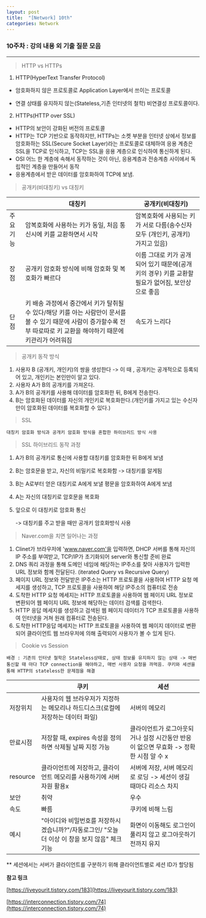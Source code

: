 ```yaml
---
layout: post
title:  "[Network] 10th"
categories: Network
---
```


### 10주차 : 강의 내용 외 기출 질문 모음

---

> HTTP vs HTTPs

1. HTTP(HyperText Transfer Protocol)

- 암호화하지 않은 프로토콜로 Application Layer에서 쓰이는 프로토콜

- 연결 상태를 유지하지 않는(Stateless,기존 인터넷의 철학) 비연결성 프로토콜이다.

2. HTTPs(HTTP over SSL)

- HTTP의 보안이 강화된 버전의 프로토콜
- HTTP는 TCP 기반으로 동작하지만, HTTPs는 소켓 부분을 인터넷 상에서 정보를 암호화하는 SSL(Secure Socket Layer)라는 프로토콜로 대체하여 응용 계층은 SSL을 TCP로 인식하고, TCP는 SSL을 응용 계층으로 인식하여 통신하게 된다.
- OSI 어느 한 계층에 속해서 동작하는 것이 아닌, 응용계층과 전송계층 사이에서 독립적인 계층을 만들어서 동작
- 응용계층에서 받은 데이터를 암호화하여 TCP에 보냄.

> 공개키(비대칭키) vs 대칭키 

||대칭키|공개키(비대칭키)|
|------|---|---|
|주요 기능|암복호화에 사용하는 키가 동일, 처음 통신시에 키를 교환하면서 시작|암복호화에 사용되는 키가 서로 다름(송수신자 모두 (개인키, 공개키) 가지고 있음)|
|장점|공개키 암호화 방식에 비해 암호화 및 복호화가 빠르다|이름 그대로 키가 공개되어 있기 때문에(공개키의 경우) 키를 교환할 필요가 없어짐, 보안상으로 좋음|
|단점|키 배송 과정에서 중간에서 키가 탈취될 수 있다/해당 키를 아는 사람만이 문서를 볼 수 있기 때문에 사람이 증가할수록 전부 따로따로 키 교환을 해야하기 때문에 키관리가 어려워짐|속도가 느리다|

> 공개키 동작 방식

1. 사용자 B (공개키, 개인키)의 쌍을 생성한다
-> 이 때 , 공개키는 공개적으로 등록되어 있고, 개인키는 본인만이 알고 있다.
2. 사용자 A가 B의 공개키를 가져온다.
3. A가 B의 공개키를 사용해 데이터를 암호화한 뒤, B에게 전송한다.
4. B는 암호화된 데이터를 자신의 개인키로 복호화한다.(개인키를 가지고 있는 수신자만이 암호화된 데이터를 복호화할 수 있다.)


> SSL 

    대칭키 암호화 방식과 공개키 암호화 방식을 혼합한 하이브리드 방식 사용

> SSL 하이브리드 동작 과정

1. A가 B의 공개키로 통신에 사용할 대칭키를 암호화한 뒤 B에게 보냄
2. B는 암호문을 받고, 자신의 비밀키로 복호화함 -> 대칭키를 알게됨
3. B는 A로부터 얻은 대칭키로 A에게 보낼 평문을 암호화하여 A에게 보냄 
4. A는 자신의 대칭키로 암호문을 복호화
5. 앞으로 이 대칭키로 암호화 통신


   -> 대칭키를 주고 받을 때만 공개키 암호화방식 사용


> Naver.com을 치면 일어나는 과정
 
1. Clinet가 브라우저에 'www.naver.com'을 입력하면, DHCP 서버를 통해 자신의 IP 주소를 부여받고, TCP/IP가 초기화되어 server와 통신할 준비 완료
2. DNS 쿼리 과정을 통해 도메인 네임에 해당하는 IP주소를 찾아 사용자가 입력한 URL 정보와 함께 전달된다. (iterated Query vs Recursive Query)
3. 페이지 URL 정보와 전달받은 IP주소는 HTTP 프로토콜을 사용하여 HTTP 요청 메세지를 생성하고, TCP 프로토콜을 사용하여 해당 IP주소의 컴퓨터로 전송
4. 도착한 HTTP 요청 메세지는 HTTP 프로토콜을 사용하여 웹 페이지 URL 정보로 변환되어 웹 페이지 URL 정보에 해당하는 데이터 검색를 검색한다.
5. HTTP 응답 메세지를 생성하고 검색된 웹 페이지 데이터가 TCP 프로토콜을 사용하여 인터넷을 거쳐 원래 컴퓨터로 전송된다.
6. 도착한 HTTP응답 메세지는 HTTP 프로토콜을 사용하여 웹 페이지 데이터로 변환되어 클라이언트 웹 브라우저에 의해 출력되어 사용자가 볼 수 있게 된다. 

> Cookie vs Session 

    배경 : 기존의 인터넷 철학은 Stateless상태로, 상태 정보를 유지하지 않는 상태 -> 매번 통신할 때 마다 TCP connection을 해야하고, 매번 사용자 요청을 까먹음. 쿠키와 세션을 통해 HTTP의 stateless한 문제점을 해결

||쿠키|세션|
|------|---|---|
|저장위치|사용자의 웹 브라우저가 지정하는 메모리나 하드디스크(로컬에 저장하는 데이터 파일)|서버의 메모리|
|만료시점|저장할 때, expires 속성을 정의하면 삭제될 날짜 지정 가능|클라이언트가 로그아웃되거나 설정 시간동안 반응이 없으면 무효화 -> 정확한 시점 알 수 x|
|resource|클라이언트에 저장하고, 클라이언트 메모리를 사용하기에 서버 자원 활용x|서버에 저장, 서버 메모리로 로딩 -> 세션이 생길 때마다 리소스 차지|
|보안|취약|우수|
|속도|빠름|쿠키에 비해 느림|
|예시|"아이디와 비밀번호를 저장하시겠습니까?"/자동로그인/ "오늘 더 이상 이 창을 보지 않음" 체크 기능|화면이 이동해도 로그인이 풀리지 않고 로그아웃하기 전까지 유지|


** 세션에서는 서버가 클라이언트를 구분하기 위해 클라이언트별로 세션 ID가 할당됨 
 
**참고 링크**

[https://liveyourit.tistory.com/183](https://liveyourit.tistory.com/183)

[https://interconnection.tistory.com/74](https://interconnection.tistory.com/74)